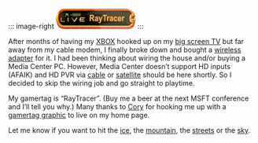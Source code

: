 ::: image-right
![RayTracer](https://raw.githubusercontent.com/devhawk/devhawk.github.io/master/images/blog/gamertag.gif)
::: 

After months of having my [XBOX](http://xbox.com/) hooked up on my [big
screen TV](http://www.tacp.toshiba.com/televisions/cinemaseries.asp) but
far away from my cable modem, I finally broke down and bought a
[wireless
adapter](http://www.microsoft.com/hardware/broadbandnetworking/productdetails.aspx?pid=015)
for it. I had been thinking about wiring the house and/or buying a Media
Center PC. However, Media Center doesn’t support HD inputs (AFAIK)
and HD PVR via
[cable](http://www.pvrblog.com/pvr/2003/12/comcast_set_to_.html) or
[satellite](http://devhawk.net/2003/12/09/pvr-hdtv/)
should be here shortly. So I decided to skip the wiring job and go
straight to playtime.

My gamertag is “RayTracer”. (Buy me a beer at the next MSFT conference
and I’ll tell you why.) Many thanks to
[Cory](http://www.addressof.com/blog/) for hooking me up with a
[gamertag graphic](http://addressof.com/blog/posts/311.aspx) to live on
my home page.

Let me know if you want to hit the
[ice](http://www.xbox.com/en-US/nhlrivals2004/), the
[mountain](http://www.xbox.com/en-US/amped2/), the
[streets](http://www.xbox.com/en-US/pgr2/) or the
[sky](http://www.xbox.com/en-US/crimsonskies/).
